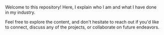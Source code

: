 Welcome to this repository! Here, I explain who I am and what I have done in my industry.

Feel free to explore the content, and don't hesitate to reach out if you'd like to connect, discuss any of the projects, or collaborate on future endeavors.
